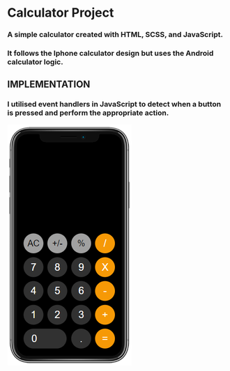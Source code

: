 # Calculator Project

### A simple calculator created with HTML, SCSS, and JavaScript.

### It follows the Iphone calculator design but uses the Android calculator logic.

## IMPLEMENTATION

### I utilised event handlers in JavaScript to detect when a button is pressed and perform the appropriate action.

![screenshot](calculator-screenshot.PNG)
